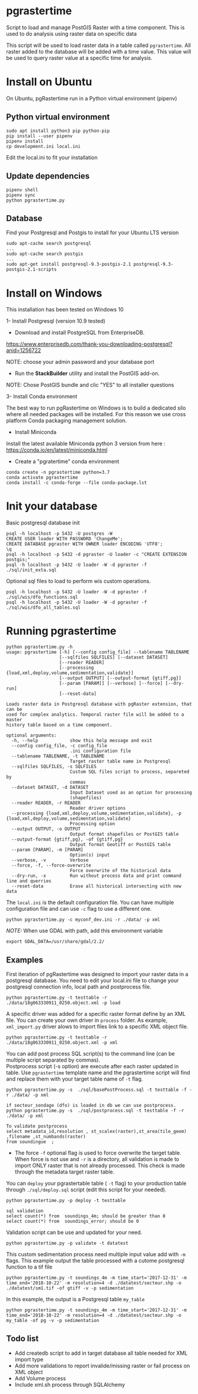 # pgrastertime
Script to load and manage PostGIS Raster with a time component. This is used
to do analysis using raster data on specific data

This script will be used to load raster data in a table called `pgrastertime`.
All raster added to the database will be added with a time value. This value
will be used to query raster value at a specific time for analysis.


# Install on Ubuntu

On Ubuntu, pgRastertime run in a Python virtual environment (pipenv)

## Python virtual environment
```
sudo apt install python3 pip python-pip
pip install --user pipenv
pipenv install
cp development.ini local.ini
```
Edit the local.ini to fit your installation


## Update dependencies

```
pipenv shell
pipenv sync
python pgrastertime.py
```

## Database

Find your Postgresql and Postgis to install for your Ubuntu LTS version

```
sudo apt-cache search postgresql
...
sudo apt-cache search postgis
...
sudo apt-get install postgresql-9.3-postgis-2.1 postgresql-9.3-postgis-2.1-scripts
```

# Install on Windows

This installation has been tested on Windows 10

1- Install Postgresql (version 10.9 tested)

 * Download and install PostgreSQL from EnterpriseDB.

https://www.enterprisedb.com/thank-you-downloading-postgresql?anid=1256722

NOTE: choose your admin password and your database port

 * Run the **StackBuilder** utility and install the PostGIS add-on.

NOTE: Chose PostGIS bundle and clic "YES" to all installer questions

3- Install Conda environment

The best way to run pgRastertime on Windows is to build a dedicated silo where all needed packages will be installed.  For this reason we use cross platform Conda packaging management solution.

 * Install Miniconda

Install the latest available Miniconda python 3 version from here :  https://conda.io/en/latest/miniconda.html

 * Create a "pgratertime" conda environment

```
conda create -n pgrastertime python=3.7
conda activate pgrastertime
conda install -c conda-forge --file conda-package.lst
```

# Init your database

Basic postgresql database init

```
psql -h localhost -p 5432 -U postgres -W
CREATE USER loader WITH PASSWORD 'ChangeMe';
CREATE DATABASE pgraster WITH OWNER loader ENCODING 'UTF8';
\q
psql -h localhost -p 5432 -d pgraster -U loader -c "CREATE EXTENSION postgis;"
psql -h localhost -p 5432 -U loader -W -d pgraster -f ./sql/init_exta.sql
```

Optional sql files to load to perform wis custom operations.

```
psql -h localhost -p 5432 -U loader -W -d pgraster -f ./sql/wis/dfo_functions.sql
psql -h localhost -p 5432 -U loader -W -d pgraster -f ./sql/wis/dfo_all_tables.sql
```


# Running pgrastertime

```
python pgrastertime.py -h
usage: pgrastertime [-h] [--config config_file] --tablename TABLENAME
                    [--sqlfiles SQLFILES] [--dataset DATASET]
                    [--reader READER]
                    [--processing {load,xml,deploy,volume,sedimentation,validate}]
                    [--output OUTPUT] [--output-format {gtiff,pg}]
                    [--param [PARAM]] [--verbose] [--force] [--dry-run]
                    [--reset-data]

Loads raster data in Postgresql database with pgRaster extension, that can be
used for complex analytics. Temporal raster file will be added to a master
history table based on a time component.

optional arguments:
  -h, --help            show this help message and exit
  --config config_file, -c config_file
                        .ini configuration file
  --tablename TABLENAME, -t TABLENAME
                        Target raster table name in Postgresql
  --sqlfiles SQLFILES, -s SQLFILES
                        Custom SQL files script to process, separeted by
                        commas
  --dataset DATASET, -d DATASET
                        Input Dataset used as an option for processing
                        (shapefiles)
  --reader READER, -r READER
                        Reader driver options
  --processing {load,xml,deploy,volume,sedimentation,validate}, -p {load,xml,deploy,volume,sedimentation,validate}
                        Processing option
  --output OUTPUT, -o OUTPUT
                        Output format shapefiles or PostGIS table
  --output-format {gtiff,pg}, -of {gtiff,pg}
                        Output format Geotiff or PostGIS table
  --param [PARAM], -m [PARAM]
                        Option(s) input
  --verbose, -v         Verbose
  --force, -f, --force-overwrite
                        Force overwrite of the historical data
  --dry-run, -x         Run without process data and print command line and querries
  --reset-data          Erase all historical intersecting with new data
```

The `local.ini` is the default configuration file.  You can have multiple configuration file and 
can use `-c` flag to use a different one.

```
python pgrastertime.py -c myconf_dev.ini -r ./data/ -p xml
```

*NOTE:* When use GDAL with path, add this environment variable
```
export GDAL_DATA=/usr/share/gdal/2.2/
```

## Examples

First iteration of pgRastertime was designed to import your raster data in a postgresql database.  You need to 
edit your local.ini file to change your postgresql connection info, local path and postprocess file. 

```
python pgrastertime.py -t testtable -r ./data/18g063330911_0250.object.xml -p load
```

A specific driver was added for a specific raster format define by an XML file. You can create your own 
driver in `process` folder.  As example, `xml_import.py` driver alows to import files link to a specific XML object file.

```
python pgrastertime.py -t testtable -r ./data/18g063330911_0250.object.xml -p xml
```

You can add post process SQL script(s) to the command line (can be multiple script separated by commas).  
Postprocess script (-s option) are execute after each raster updated in table.  Use `pgrastertime` template
name and the pgrastertime script will find and replace them with your target table name of `-t` flag. 

```
python pgrastertime.py -s  ./sql/basePostProcess.sql -t testtable -f -r ./data/ -p xml

if secteur_sondage (dfo) is loaded in db we can use postprocess.
python pgrastertime.py -s  ./sql/postprocess.sql -t testtable -f -r ./data/ -p xml

To validate postprocess
select metadata_id,resolution , st_scalex(raster),st_area(tile_geom) ,filename ,st_numbands(raster) 
from soundingue  ;

```

 * The force `-f` optional flag is used to force overwrite the target table.  When force is not use and `-r` is a directory, all validation is made to import ONLY raster that is not already processed.  This check is made through the metadata target raster table.

You can `deploy` your pgrastertable table ( `-t` flag) to your production table through `./sql/deploy.sql` script (edit this
script for your needed).  

```
python pgrastertime.py -p deploy -t testtable

sql validation
select count(*) from  soundings_4m; should be greater than 0
select count(*) from  soundings_error; should be 0
```

Validation script can be use and updated for your need.

```
python pgrastertime.py -p validate -t datatest
```

This custom sedimentation process need multiple input value add with `-m` flags.  This example output the table processed with a cutome postgresql function to a tif file

```
python pgrastertime.py -t soundings_4m -m time_start='2017-12-31' -m time_end='2018-10-22' -m resolution=4 -d ./datatest/secteur.shp -o ./datatest/sm1.tif -of gtiff -v -p sedimentation
```

In this example, the output is a Postgresql table `my_table`

```
python pgrastertime.py -t soundings_4m -m time_start='2017-12-31' -m time_end='2018-10-22' -m resolution=4 -d ./datatest/secteur.shp -o my_table -of pg -v -p sedimentation
```

## Todo list

 * Add createdb script to add in target database all table needed for XML import type
 * Add more validations to report invalide/missing raster or fail process on XML object  
 * Add Volume  process
 * Include xml.sh process through SQLAlchemy




